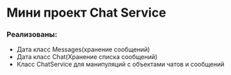 # Мини проект Chat Service

### Реализованы:

- Дата класс Messages(хранение сообщений)
- Дата класс Chat(Хранение списка сообщений)
- Класс ChatService для манипуляций с объектами чатов и сообщений
